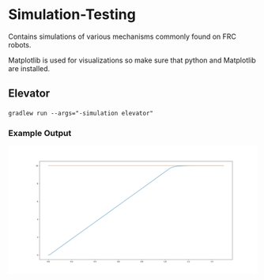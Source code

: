# Simulation-Testing

Contains simulations of various mechanisms commonly found on FRC robots.

Matplotlib is used for visualizations so make sure that python and Matplotlib are installed.

## Elevator

`gradlew run --args="-simulation elevator"`

### Example Output

![Elevator Position Graph](/images/Elevator%20Output.png)

